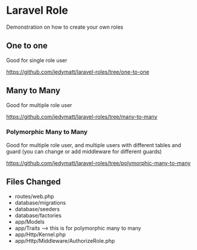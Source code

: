 # Laravel Role

Demonstration on how to create your own roles

## One to one

Good for single role user

<https://github.com/jedymatt/laravel-roles/tree/one-to-one>

## Many to Many

Good for multiple role user

<https://github.com/jedymatt/laravel-roles/tree/many-to-many>

### Polymorphic Many to Many

Good for multiple role user, and multiple users with different tables and guard (you can change or add middleware for different guards)

<https://github.com/jedymatt/laravel-roles/tree/polymorphic-many-to-many>

## Files Changed

- routes/web.php
- database/migrations
- database/seeders
- database/factories
- app/Models
- app/Traits --> this is for polymorphic many to many
- app/Http/Kernel.php
- app/Http/Middleware/AuthorizeRole.php
